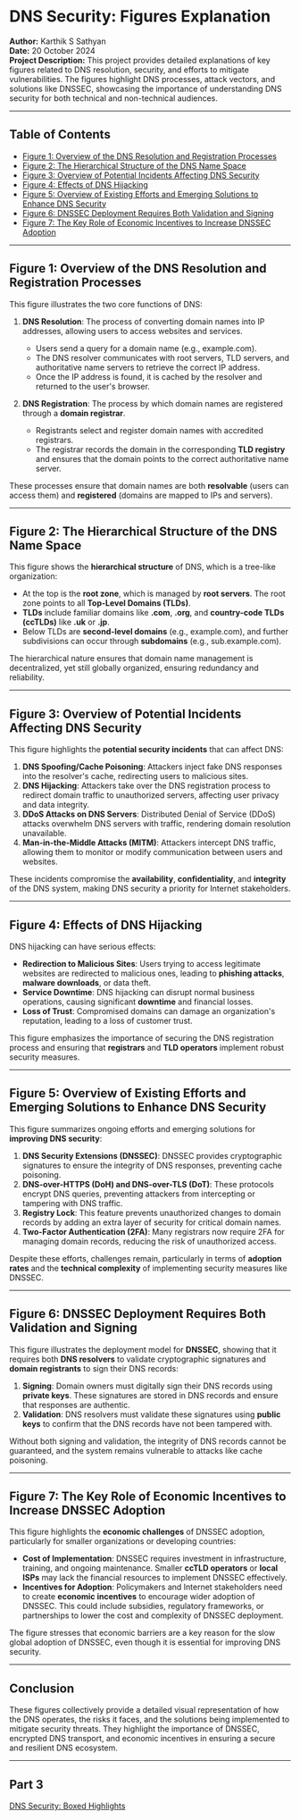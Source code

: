 # DNS Security: Figures Explanation

**Author:** Karthik S Sathyan  
**Date:** 20 October 2024  
**Project Description:** This project provides detailed explanations of key figures related to DNS resolution, security, and efforts to mitigate vulnerabilities. The figures highlight DNS processes, attack vectors, and solutions like DNSSEC, showcasing the importance of understanding DNS security for both technical and non-technical audiences.

---

## Table of Contents

- [Figure 1: Overview of the DNS Resolution and Registration Processes](#figure-1-overview-of-the-dns-resolution-and-registration-processes)
- [Figure 2: The Hierarchical Structure of the DNS Name Space](#figure-2-the-hierarchical-structure-of-the-dns-name-space)
- [Figure 3: Overview of Potential Incidents Affecting DNS Security](#figure-3-overview-of-potential-incidents-affecting-dns-security)
- [Figure 4: Effects of DNS Hijacking](#figure-4-effects-of-dns-hijacking)
- [Figure 5: Overview of Existing Efforts and Emerging Solutions to Enhance DNS Security](#figure-5-overview-of-existing-efforts-and-emerging-solutions-to-enhance-dns-security)
- [Figure 6: DNSSEC Deployment Requires Both Validation and Signing](#figure-6-dnssec-deployment-requires-both-validation-and-signing)
- [Figure 7: The Key Role of Economic Incentives to Increase DNSSEC Adoption](#figure-7-the-key-role-of-economic-incentives-to-increase-dnssec-adoption)

---

## Figure 1: Overview of the DNS Resolution and Registration Processes

This figure illustrates the two core functions of DNS:

1. **DNS Resolution**: The process of converting domain names into IP addresses, allowing users to access websites and services.
   - Users send a query for a domain name (e.g., example.com).
   - The DNS resolver communicates with root servers, TLD servers, and authoritative name servers to retrieve the correct IP address.
   - Once the IP address is found, it is cached by the resolver and returned to the user's browser.

2. **DNS Registration**: The process by which domain names are registered through a **domain registrar**.
   - Registrants select and register domain names with accredited registrars.
   - The registrar records the domain in the corresponding **TLD registry** and ensures that the domain points to the correct authoritative name server.

These processes ensure that domain names are both **resolvable** (users can access them) and **registered** (domains are mapped to IPs and servers).

---

## Figure 2: The Hierarchical Structure of the DNS Name Space

This figure shows the **hierarchical structure** of DNS, which is a tree-like organization:

- At the top is the **root zone**, which is managed by **root servers**. The root zone points to all **Top-Level Domains (TLDs)**.
- **TLDs** include familiar domains like **.com**, **.org**, and **country-code TLDs (ccTLDs)** like **.uk** or **.jp**.
- Below TLDs are **second-level domains** (e.g., example.com), and further subdivisions can occur through **subdomains** (e.g., sub.example.com).
  
The hierarchical nature ensures that domain name management is decentralized, yet still globally organized, ensuring redundancy and reliability.

---

## Figure 3: Overview of Potential Incidents Affecting DNS Security

This figure highlights the **potential security incidents** that can affect DNS:

1. **DNS Spoofing/Cache Poisoning**: Attackers inject fake DNS responses into the resolver's cache, redirecting users to malicious sites.
2. **DNS Hijacking**: Attackers take over the DNS registration process to redirect domain traffic to unauthorized servers, affecting user privacy and data integrity.
3. **DDoS Attacks on DNS Servers**: Distributed Denial of Service (DDoS) attacks overwhelm DNS servers with traffic, rendering domain resolution unavailable.
4. **Man-in-the-Middle Attacks (MITM)**: Attackers intercept DNS traffic, allowing them to monitor or modify communication between users and websites.

These incidents compromise the **availability**, **confidentiality**, and **integrity** of the DNS system, making DNS security a priority for Internet stakeholders.

---

## Figure 4: Effects of DNS Hijacking

DNS hijacking can have serious effects:

- **Redirection to Malicious Sites**: Users trying to access legitimate websites are redirected to malicious ones, leading to **phishing attacks**, **malware downloads**, or data theft.
- **Service Downtime**: DNS hijacking can disrupt normal business operations, causing significant **downtime** and financial losses.
- **Loss of Trust**: Compromised domains can damage an organization's reputation, leading to a loss of customer trust.

This figure emphasizes the importance of securing the DNS registration process and ensuring that **registrars** and **TLD operators** implement robust security measures.

---

## Figure 5: Overview of Existing Efforts and Emerging Solutions to Enhance DNS Security

This figure summarizes ongoing efforts and emerging solutions for **improving DNS security**:

1. **DNS Security Extensions (DNSSEC)**: DNSSEC provides cryptographic signatures to ensure the integrity of DNS responses, preventing cache poisoning.
2. **DNS-over-HTTPS (DoH) and DNS-over-TLS (DoT)**: These protocols encrypt DNS queries, preventing attackers from intercepting or tampering with DNS traffic.
3. **Registry Lock**: This feature prevents unauthorized changes to domain records by adding an extra layer of security for critical domain names.
4. **Two-Factor Authentication (2FA)**: Many registrars now require 2FA for managing domain records, reducing the risk of unauthorized access.

Despite these efforts, challenges remain, particularly in terms of **adoption rates** and the **technical complexity** of implementing security measures like DNSSEC.

---

## Figure 6: DNSSEC Deployment Requires Both Validation and Signing

This figure illustrates the deployment model for **DNSSEC**, showing that it requires both **DNS resolvers** to validate cryptographic signatures and **domain registrants** to sign their DNS records:

1. **Signing**: Domain owners must digitally sign their DNS records using **private keys**. These signatures are stored in DNS records and ensure that responses are authentic.
2. **Validation**: DNS resolvers must validate these signatures using **public keys** to confirm that the DNS records have not been tampered with.

Without both signing and validation, the integrity of DNS records cannot be guaranteed, and the system remains vulnerable to attacks like cache poisoning.

---

## Figure 7: The Key Role of Economic Incentives to Increase DNSSEC Adoption

This figure highlights the **economic challenges** of DNSSEC adoption, particularly for smaller organizations or developing countries:

- **Cost of Implementation**: DNSSEC requires investment in infrastructure, training, and ongoing maintenance. Smaller **ccTLD operators** or **local ISPs** may lack the financial resources to implement DNSSEC effectively.
- **Incentives for Adoption**: Policymakers and Internet stakeholders need to create **economic incentives** to encourage wider adoption of DNSSEC. This could include subsidies, regulatory frameworks, or partnerships to lower the cost and complexity of DNSSEC deployment.

The figure stresses that economic barriers are a key reason for the slow global adoption of DNSSEC, even though it is essential for improving DNS security.

---

## Conclusion

These figures collectively provide a detailed visual representation of how the DNS operates, the risks it faces, and the solutions being implemented to mitigate security threats. They highlight the importance of DNSSEC, encrypted DNS transport, and economic incentives in ensuring a secure and resilient DNS ecosystem.

---
## Part 3
  [DNS Security: Boxed Highlights](https://github.com/Karthikdude/DNS-Security-Box)
